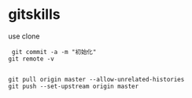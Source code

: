 # gitskills
use clone
````shell script
 git commit -a -m "初始化"
git remote -v


git pull origin master --allow-unrelated-histories
git push --set-upstream origin master
````
